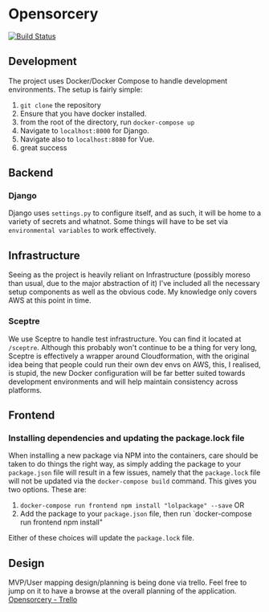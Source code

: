 # Opensorcery
[![Build Status](https://travis-ci.org/opensorcery-io/opensorcery.svg?branch=master)](https://travis-ci.org/opensorcery-io/opensorcery)

## Development
The project uses Docker/Docker Compose to handle development environments. The setup is fairly simple:
1. `git clone` the repository
2. Ensure that you have docker installed.
3. from the root of the directory, run `docker-compose up`
4. Navigate to `localhost:8000` for Django.
5. Navigate also to `localhost:8080` for Vue.
5. great success

## Backend

### Django
Django uses `settings.py` to configure itself, and as such, it will be home to a variety of secrets and whatnot. Some things will have to be set via `environmental variables` to work effectively. 

## Infrastructure
Seeing as the project is heavily reliant on Infrastructure (possibly moreso than usual, due to the major abstraction of it) I've included all the necessary setup components as well as the obvious code. My knowledge only covers AWS at this point in time.
### Sceptre
We use Sceptre to handle test infrastructure. You can find it located at `/sceptre`. Although this probably won't continue to be a thing for very long, Sceptre is effectively a wrapper around Cloudformation, with the original idea being that people could run their own dev envs on AWS, this, I realised, is stupid, the new Docker configuration will be far better suited towards development environments and will help maintain consistency across platforms.

## Frontend
### Installing dependencies and updating the package.lock file
When installing a new package via NPM into the containers, care should be taken to do things the right way, as simply adding the package to your `package.json` file will result in a few issues, namely that the `package.lock` file will not be updated via the `docker-compose build` command. This gives you two options. These are:
1. `docker-compose run frontend npm install "lolpackage" --save`
OR
2. Add the package to your `package.json` file, then run `docker-compose run frontend npm install" 

Either of these choices will update the `package.lock` file.

## Design

MVP/User mapping design/planning is being done via trello. Feel free to jump on it to have a browse at the overall planning of the application.
[Opensorcery - Trello](https://trello.com/b/HcEsFgUa/opensourcery)
